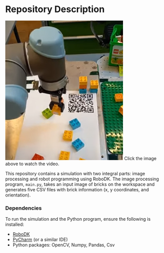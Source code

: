 # Repository Description

[![Click to watch the video](https://github.com/ozrenv/LegoAssemblyURVision/blob/master/youtube.png)](https://www.youtube.com/watch?v=t85DS-9UNHM)
Click the image above to watch the video.

This repository contains a simulation with two integral parts: image processing and robot programming using RoboDK. The image processing program, `main.py`, takes an input image of bricks on the workspace and generates five CSV files with brick information (x, y coordinates, and orientation).

### Dependencies
To run the simulation and the Python program, ensure the following is installed:

- [RoboDK](https://robodk.com/)
- [PyCharm](https://www.jetbrains.com/pycharm/) (or a similar IDE)
- Python packages: OpenCV, Numpy, Pandas, Csv


